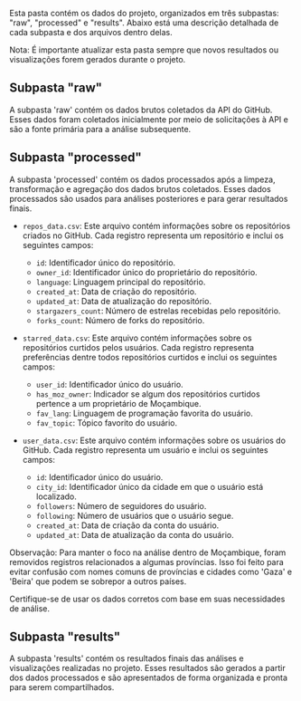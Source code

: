 Esta pasta contém os dados do projeto, organizados em três subpastas: "raw", "processed" e "results". Abaixo está uma descrição detalhada de cada subpasta e dos arquivos dentro delas. 

Nota: É importante atualizar esta pasta sempre que novos resultados ou visualizações forem gerados durante o projeto.

## Subpasta "raw"

A subpasta 'raw' contém os dados brutos coletados da API do GitHub. Esses dados foram coletados inicialmente por meio de solicitações à API e são a fonte primária para a análise subsequente.

## Subpasta "processed"

A subpasta 'processed' contém os dados processados após a limpeza, transformação e agregação dos dados brutos coletados. Esses dados processados são usados para análises posteriores e para gerar resultados finais.

- `repos_data.csv`: Este arquivo contém informações sobre os repositórios criados no GitHub. Cada registro representa um repositório e inclui os seguintes campos:
   - `id`: Identificador único do repositório.
   - `owner_id`: Identificador único do proprietário do repositório.
   - `language`: Linguagem principal do repositório.
   - `created_at`: Data de criação do repositório.
   - `updated_at`: Data de atualização do repositório.
   - `stargazers_count`: Número de estrelas recebidas pelo repositório.
   - `forks_count`: Número de forks do repositório.

- `starred_data.csv`: Este arquivo contém informações sobre os repositórios curtidos pelos usuários. Cada registro representa preferências dentre todos repositórios curtidos e inclui os seguintes campos:
   - `user_id`: Identificador único do usuário.
   - `has_moz_owner`: Indicador se algum dos repositórios curtidos pertence a um proprietário de Moçambique.
   - `fav_lang`: Linguagem de programação favorita do usuário.
   - `fav_topic`: Tópico favorito do usuário.

- `user_data.csv`: Este arquivo contém informações sobre os usuários do GitHub. Cada registro representa um usuário e inclui os seguintes campos:
   - `id`: Identificador único do usuário.
   - `city_id`: Identificador único da cidade em que o usuário está localizado.
   - `followers`: Número de seguidores do usuário.
   - `following`: Número de usuários que o usuário segue.
   - `created_at`: Data de criação da conta do usuário.
   - `updated_at`: Data de atualização da conta do usuário.

Observação: Para manter o foco na análise dentro de Moçambique, foram removidos registros relacionados a algumas províncias. Isso foi feito para evitar confusão com nomes comuns de províncias e cidades como 'Gaza' e 'Beira' que podem se sobrepor a outros países.

Certifique-se de usar os dados corretos com base em suas necessidades de análise.

## Subpasta "results"

A subpasta 'results' contém os resultados finais das análises e visualizações realizadas no projeto. Esses resultados são gerados a partir dos dados processados e são apresentados de forma organizada e pronta para serem compartilhados. 
